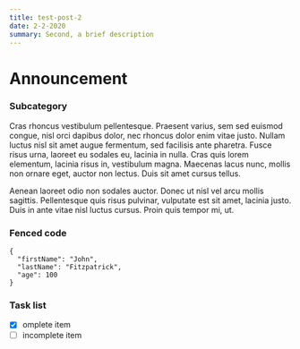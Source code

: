 ```yaml
---
title: test-post-2
date: 2-2-2020
summary: Second, a brief description
---
```


# Announcement

### Subcategory
Cras rhoncus vestibulum pellentesque. Praesent varius, sem sed euismod congue, nisl orci dapibus dolor, nec rhoncus dolor enim vitae justo. Nullam luctus nisl sit amet augue fermentum, sed facilisis ante pharetra. Fusce risus urna, laoreet eu sodales eu, lacinia in nulla. Cras quis lorem elementum, lacinia risus in, vestibulum magna. Maecenas lacus nunc, mollis non ornare eget, auctor non lectus. Duis sit amet cursus tellus.

Aenean laoreet odio non sodales auctor. Donec ut nisl vel arcu mollis sagittis. Pellentesque quis risus pulvinar, vulputate est sit amet, lacinia justo. Duis in ante vitae nisl luctus cursus. Proin quis tempor mi, ut.


### Fenced code
```
{
  "firstName": "John",
  "lastName": "Fitzpatrick",
  "age": 100
}
```

### Task list
- [x] omplete item
- [ ] incomplete item